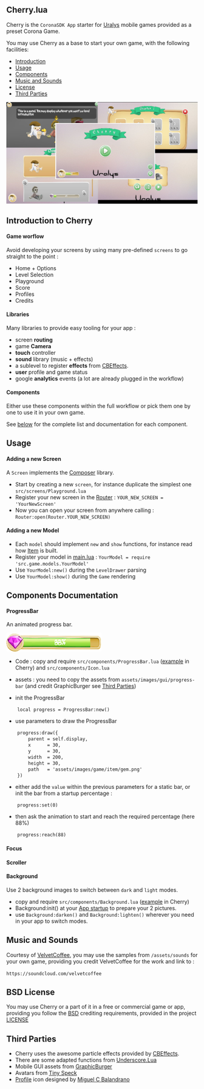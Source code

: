 
## Cherry.lua

Cherry is the `CoronaSDK App` starter for [Uralys](http://uralys.com/games) mobile games provided as a preset Corona Game.

You may use Cherry as a base to start your own game, with the following facilities:

- [Introduction](#introduction-to-cherry)
- [Usage](#usage)
- [Components](#components-documentation)
- [Music and Sounds](#music-and-sounds)
- [License](#bsd-license)
- [Third Parties](#third-parties)

![cherry](/docs/cherry.jpg)

## Introduction to Cherry

#### Game worflow

Avoid developing your screens by using many pre-defined `screens` to go straight to the point :

- Home + Options
- Level Selection
- Playground
- Score
- Profiles
- Credits

#### Libraries

Many libraries to provide easy tooling for your app :

- screen **routing**
- game **Camera**
- **touch** controller
- **sound** library (music + effects)
- a sublevel to register **effects** from [CBEffects](https://github.com/GymbylCoding/CBEffects).
- **user** profile and game status
- google **analytics** events (a lot are already plugged in the workflow)

#### Components

Either use these components within the full workflow or pick them one by one to use it in your own game.

See [below](#components-documentation) for the complete list and documentation for each component.

## Usage

#### Adding a new Screen

A `Screen` implements the [Composer](https://docs.coronalabs.com/daily/api/library/composer/index.html) library.

- Start by creating a new `screen`, for instance duplicate the simplest one `src/screens/Playground.lua`
- Register your new screen in the [Router](https://github.com/chrisdugne/cherry/blob/master/src/Router.lua#L12)  : `YOUR_NEW_SCREEN = 'YourNewScreen'`
- Now you can open your screen from anywhere calling :
    `Router:open(Router.YOUR_NEW_SCREEN)`

#### Adding a new Model
- Each `model` should implement `new` and `show` functions, for instance read how [Item](https://github.com/chrisdugne/cherry/blob/master/src/game/models/Item.lua) is built.
- Register your model in [main.lua](https://github.com/chrisdugne/cherry/blob/master/main.lua#L55) : `YourModel = require 'src.game.models.YourModel'`
- Use `YourModel:new()` during the `LevelDrawer` parsing
- Use `YourModel:show()` during the `Game` rendering

## Components Documentation

#### ProgressBar

An animated progress bar.

![progress-bar](/docs/progress-bar.png)

- Code : copy and require `src/components/ProgressBar.lua` ([example](https://github.com/chrisdugne/cherry/blob/master/main.lua#L45) in Cherry) and `src/components/Icon.lua`

- assets : you need to copy the assets from `assets/images/gui/progress-bar` (and credit GraphicBurger see [Third Parties](#third-parties))

- init the ProgressBar
```
    local progress = ProgressBar:new()
```

- use parameters to draw the ProgressBar
```
    progress:draw({
        parent = self.display,
        x      = 30,
        y      = 30,
        width  = 200,
        height = 30,
        path   = 'assets/images/game/item/gem.png'
    })
```

- either add the `value` within the previous parameters for a static bar, or init the bar from a startup percentage :
```
    progress:set(0)
```

- then ask the animation to start and reach the required percentage (here 88%)
```
    progress:reach(88)
```

#### Focus
#### Scroller
#### Background

Use 2 background images to switch between `dark` and `light` modes.
- copy and require `src/components/Background.lua` ([example](https://github.com/chrisdugne/cherry/blob/master/main.lua#L38) in Cherry)
- Background:init() at your [App startup](https://github.com/chrisdugne/cherry/blob/master/src/App.lua#L45) to prepare your 2 pictures.
- use `Background:darken()` and `Background:lighten()` wherever you need in your app to switch modes.

## Music and Sounds

Courtesy of [VelvetCoffee](https://soundcloud.com/velvetcoffee), you may use the samples from `/assets/sounds` for your own game, providing you credit VelvetCoffee for the work and link to :

`https://soundcloud.com/velvetcoffee`

## BSD License
You may use Cherry or a part of it in a free or commercial game or app, providing you follow the [BSD](http://www.linfo.org/bsdlicense.html) crediting requirements, provided in the project [LICENSE](https://github.com/chrisdugne/cherry/blob/master/LICENSE)

## Third Parties

- Cherry uses the awesome particle effects provided by [CBEffects](https://github.com/GymbylCoding/CBEffects).
- There are some adapted functions from [Underscore.Lua](https://github.com/mirven/underscore.lua)
- Mobile GUI assets from [GraphicBurger](http://graphicburger.com/mobile-game-gui/)
- Avatars from [Tiny Speck](http://www.glitchthegame.com/public-domain-game-art/)
- [Profile](https://thenounproject.com/search/?q=profile&i=77971) icon designed by [Miguel C Balandrano](https://thenounproject.com/acider/)
